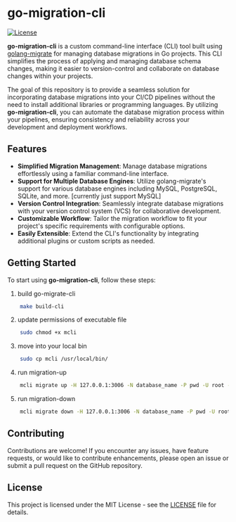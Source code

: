 # go-migration-cli

[![License](https://img.shields.io/badge/License-MIT-blue.svg)](https://opensource.org/licenses/MIT)

**go-migration-cli** is a custom command-line interface (CLI) tool built using [golang-migrate](https://github.com/golang-migrate/migrate) for managing database migrations in Go projects. This CLI simplifies the process of applying and managing database schema changes, making it easier to version-control and collaborate on database changes within your projects.

The goal of this repository is to provide a seamless solution for incorporating database migrations into your CI/CD pipelines without the need to install additional libraries or programming languages. By utilizing **go-migration-cli**, you can automate the database migration process within your pipelines, ensuring consistency and reliability across your development and deployment workflows.


## Features

- **Simplified Migration Management**: Manage database migrations effortlessly using a familiar command-line interface.
- **Support for Multiple Database Engines**: Utilize golang-migrate's support for various database engines including MySQL, PostgreSQL, SQLite, and more. [currently just support MySQL]
- **Version Control Integration**: Seamlessly integrate database migrations with your version control system (VCS) for collaborative development.
- **Customizable Workflow**: Tailor the migration workflow to fit your project's specific requirements with configurable options.
- **Easily Extensible**: Extend the CLI's functionality by integrating additional plugins or custom scripts as needed.

## Getting Started

To start using **go-migration-cli**, follow these steps:
1. build go-migrate-cli
```bash
    make build-cli
```

2. update permissions of executable file
``` bash
    sudo chmod +x mcli
```

3. move into your local bin
``` bash
    sudo cp mcli /usr/local/bin/
```

4. run migration-up
``` bash
    mcli migrate up -H 127.0.0.1:3006 -N database_name -P pwd -U root --path /database/migrations
```

5. run migration-down
``` bash
    mcli migrate down -H 127.0.0.1:3006 -N database_name -P pwd -U root --path /database/migrations
```

## Contributing

Contributions are welcome! If you encounter any issues, have feature requests, or would like to contribute enhancements, please open an issue or submit a pull request on the GitHub repository.

## License

This project is licensed under the MIT License - see the [LICENSE](LICENSE) file for details.
